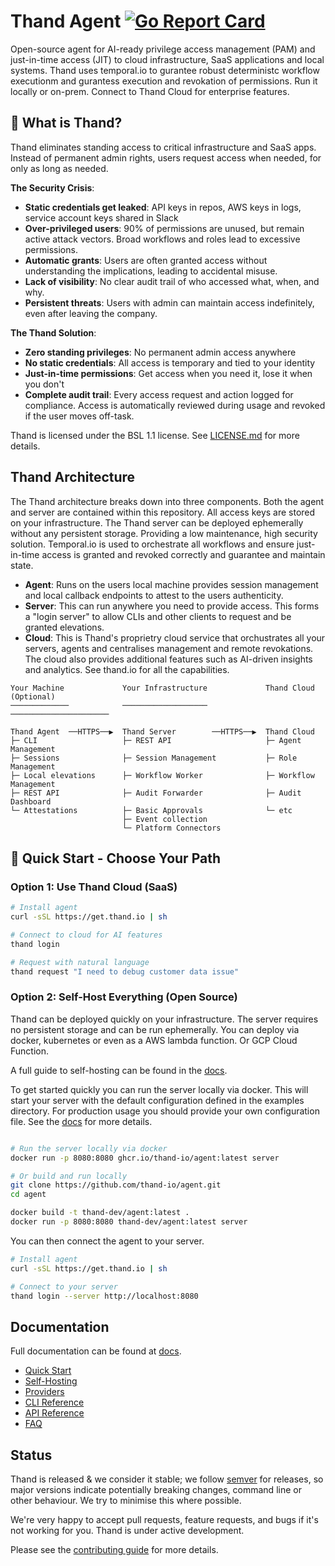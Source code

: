 # Thand Agent [![Go Report Card](https://goreportcard.com/badge/github.com/thand.io/agent)](https://goreportcard.com/report/github.com/thand.io/agent)

Open-source agent for AI-ready privilege access management (PAM) and just-in-time access (JIT) to cloud infrastructure, SaaS applications and local systems. Thand uses temporal.io to gurantee robust deterministc workflow executionm and gurantess execution and revokation of permissions. Run it locally or on-prem. Connect to Thand Cloud for enterprise features.

## 🎯 What is Thand?

Thand eliminates standing access to critical infrastructure and SaaS apps. Instead of permanent admin rights, users request access when needed, for only as long as needed.

**The Security Crisis**:

- **Static credentials get leaked**: API keys in repos, AWS keys in logs, service account keys shared in Slack
- **Over-privileged users**: 90% of permissions are unused, but remain active attack vectors. Broad workflows and roles lead to excessive permissions.
- **Automatic grants**: Users are often granted access without understanding the implications, leading to accidental misuse.
- **Lack of visibility**: No clear audit trail of who accessed what, when, and why.
- **Persistent threats**: Users with admin can maintain access indefinitely, even after leaving the company.

**The Thand Solution**:

- **Zero standing privileges**: No permanent admin access anywhere
- **No static credentials**: All access is temporary and tied to your identity
- **Just-in-time permissions**: Get access when you need it, lose it when you don't
- **Complete audit trail**: Every access request and action logged for compliance. Access is automatically reviewed during usage and revoked if the user moves off-task.

Thand is licensed under the BSL 1.1 license. See [LICENSE.md](LICENSE.md) for more details.

## Thand Architecture

The Thand architecture breaks down into three components. Both the agent and server
are contained within this repository. All access keys are stored on your infrastructure.
The Thand server can be deployed ephemerally without any persistent storage. Providing a
low maintenance, high security solution. Temporal.io is used to orchestrate all workflows
and ensure just-in-time access is granted and revoked correctly and guarantee and maintain state.

- **Agent**: Runs on the users local machine provides session management and local callback endpoints to attest to the users authenticity.
- **Server**: This can run anywhere you need to provide access. This forms a "login server" to allow CLIs and other clients to request and be granted elevations.
- **Cloud**: This is Thand's proprietry cloud service that orchustrates all your servers, agents and centralises management and remote revokations. The cloud also provides additional features such as AI-driven insights and analytics. See thand.io for all the capabilities.

```
Your Machine             Your Infrastructure             Thand Cloud (Optional)
─────────────            ───────────────────             ──────────────────────

Thand Agent  ──HTTPS──▶  Thand Server        ──HTTPS──▶  Thand Cloud
├─ CLI                   ├─ REST API                     ├─ Agent Management
├─ Sessions              ├─ Session Management           ├─ Role Management
├─ Local elevations      ├─ Workflow Worker              ├─ Workflow Management
├─ REST API              ├─ Audit Forwarder              ├─ Audit Dashboard
└─ Attestations          ├─ Basic Approvals              └─ etc
                         ├─ Event collection
                         └─ Platform Connectors

```



## 🚀 Quick Start - Choose Your Path

### Option 1:  Use Thand Cloud (SaaS)

```bash
# Install agent
curl -sSL https://get.thand.io | sh

# Connect to cloud for AI features
thand login

# Request with natural language
thand request "I need to debug customer data issue"

```

### Option 2: Self-Host Everything (Open Source)

Thand can be deployed quickly on your infrastructure. The server requires no persistent storage and can be run ephemerally. You can deploy via docker, kubernetes or even as a AWS lambda function. Or GCP Cloud Function.

A full guide to self-hosting can be found in the [docs](https://docs.thand.io/self-hosting).

To get started quickly you can run the server locally via docker. This will start your server with the default configuration defined in the examples directory. For production usage you should provide your own configuration file. See the [docs](https://docs.thand.io/providers) for more details.

```bash

# Run the server locally via docker
docker run -p 8080:8080 ghcr.io/thand-io/agent:latest server

# Or build and run locally
git clone https://github.com/thand-io/agent.git
cd agent

docker build -t thand-dev/agent:latest .
docker run -p 8080:8080 thand-dev/agent:latest server

```

You can then connect the agent to your server.

```bash
# Install agent
curl -sSL https://get.thand.io | sh

# Connect to your server
thand login --server http://localhost:8080

```

## Documentation

Full documentation can be found at [docs](https://github.com/thand-io/agent/wiki).

- [Quick Start](https://github.com/thand-io/agent/wiki/Quick-Start)
- [Self-Hosting](https://github.com/thand-io/agent/wiki/Self-Hosting)
- [Providers](https://github.com/thand-io/agent/wiki/Providers)
- [CLI Reference](https://github.com/thand-io/agent/wiki/CLI-Reference)
- [API Reference](https://github.com/thand-io/agent/wiki/API-Reference)
- [FAQ](https://github.com/thand-io/agent/wiki/FAQ)


## Status

Thand is released & we consider it stable; we follow [semver](https://semver.org/) for releases, so major versions indicate potentially breaking changes, command line or other behaviour. We try to minimise this where possible.

We're very happy to accept pull requests, feature requests, and bugs if it's not working for you. Thand is under active development.

Please see the [contributing guide](CONTRIBUTING.md) for more details.
